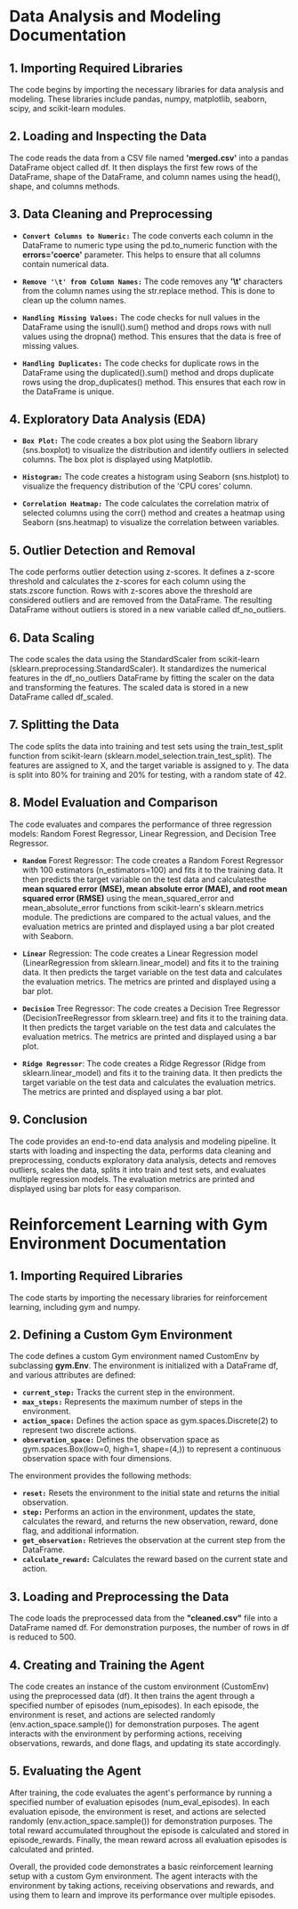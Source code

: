 # Data Analysis and Modeling Documentation

## 1. Importing Required Libraries
The code begins by importing the necessary libraries for data analysis and modeling. These libraries include pandas, numpy, matplotlib, seaborn, scipy, and scikit-learn modules.

## 2. Loading and Inspecting the Data
The code reads the data from a CSV file named __'merged.csv'__ into a pandas DataFrame object called df. It then displays the first few rows of the DataFrame, shape of the DataFrame, and column names using the head(), shape, and columns methods.

## 3. Data Cleaning and Preprocessing
*  __`Convert Columns to Numeric:`__ The code converts each column in the DataFrame to numeric type using the pd.to_numeric function with the __errors='coerce'__ parameter. This helps to ensure that all columns contain numerical data.

* __`Remove '\t' from Column Names:`__ The code removes any __'\t'__ characters from the column names using the str.replace method. This is done to clean up the column names.

* __`Handling Missing Values:`__ The code checks for null values in the DataFrame using the isnull().sum() method and drops rows with null values using the dropna() method. This ensures that the data is free of missing values.

* __`Handling Duplicates:`__ The code checks for duplicate rows in the DataFrame using the duplicated().sum() method and drops duplicate rows using the drop_duplicates() method. This ensures that each row in the DataFrame is unique.

## 4. Exploratory Data Analysis (EDA)
* __`Box Plot:`__ The code creates a box plot using the Seaborn library (sns.boxplot) to visualize the distribution and identify outliers in selected columns. The box plot is displayed using Matplotlib.

* __`Histogram:`__ The code creates a histogram using Seaborn (sns.histplot) to visualize the frequency distribution of the 'CPU cores' column.

* __`Correlation Heatmap:`__ The code calculates the correlation matrix of selected columns using the corr() method and creates a heatmap using Seaborn (sns.heatmap) to visualize the correlation between variables.

## 5. Outlier Detection and Removal
The code performs outlier detection using z-scores. It defines a z-score threshold and calculates the z-scores for each column using the stats.zscore function. Rows with z-scores above the threshold are considered outliers and are removed from the DataFrame. The resulting DataFrame without outliers is stored in a new variable called df_no_outliers.

## 6. Data Scaling
The code scales the data using the StandardScaler from scikit-learn (sklearn.preprocessing.StandardScaler). It standardizes the numerical features in the df_no_outliers DataFrame by fitting the scaler on the data and transforming the features. The scaled data is stored in a new DataFrame called df_scaled.

## 7. Splitting the Data
The code splits the data into training and test sets using the train_test_split function from scikit-learn (sklearn.model_selection.train_test_split). The features are assigned to X, and the target variable is assigned to y. The data is split into 80% for training and 20% for testing, with a random state of 42.

## 8. Model Evaluation and Comparison
The code evaluates and compares the performance of three regression models: Random Forest Regressor, Linear Regression, and Decision Tree Regressor.

* __`Random`__ Forest Regressor: The code creates a Random Forest Regressor with 100 estimators (n_estimators=100) and fits it to the training data. It then predicts the target variable on the test data and calculatesthe __mean squared error (MSE), mean absolute error (MAE), and root mean squared error (RMSE)__ using the mean_squared_error and mean_absolute_error functions from scikit-learn's sklearn.metrics module. The predictions are compared to the actual values, and the evaluation metrics are printed and displayed using a bar plot created with Seaborn.

* __`Linear`__ Regression: The code creates a Linear Regression model (LinearRegression from sklearn.linear_model) and fits it to the training data. It then predicts the target variable on the test data and calculates the evaluation metrics. The metrics are printed and displayed using a bar plot.

* __`Decision`__ Tree Regressor: The code creates a Decision Tree Regressor (DecisionTreeRegressor from sklearn.tree) and fits it to the training data. It then predicts the target variable on the test data and calculates the evaluation metrics. The metrics are printed and displayed using a bar plot.

* __`Ridge Regressor`__: The code creates a Ridge Regressor (Ridge from sklearn.linear_model) and fits it to the training data. It then predicts the target variable on the test data and calculates the evaluation metrics. The metrics are printed and displayed using a bar plot.

## 9. Conclusion
The code provides an end-to-end data analysis and modeling pipeline. It starts with loading and inspecting the data, performs data cleaning and preprocessing, conducts exploratory data analysis, detects and removes outliers, scales the data, splits it into train and test sets, and evaluates multiple regression models. The evaluation metrics are printed and displayed using bar plots for easy comparison.


# Reinforcement Learning with Gym Environment Documentation

## 1. Importing Required Libraries
The code starts by importing the necessary libraries for reinforcement learning, including gym and numpy.

## 2. Defining a Custom Gym Environment
The code defines a custom Gym environment named CustomEnv by subclassing __gym.Env__. The environment is initialized with a DataFrame df, and various attributes are defined:

* __`current_step:`__ Tracks the current step in the environment.
* __`max_steps:`__ Represents the maximum number of steps in the environment.
* __`action_space:`__ Defines the action space as gym.spaces.Discrete(2) to represent two discrete actions.
* __`observation_space:`__ Defines the observation space as gym.spaces.Box(low=0, high=1, shape=(4,)) to represent a continuous observation space with four dimensions.

The environment provides the following methods:

* __`reset:`__ Resets the environment to the initial state and returns the initial observation.
* __`step:`__ Performs an action in the environment, updates the state, calculates the reward, and returns the new observation, reward, done flag, and additional information.
* __`get_observation:`__ Retrieves the observation at the current step from the DataFrame.
* __`calculate_reward:`__ Calculates the reward based on the current state and action.

## 3. Loading and Preprocessing the Data
The code loads the preprocessed data from the __"cleaned.csv"__ file into a DataFrame named df. For demonstration purposes, the number of rows in df is reduced to 500.

## 4. Creating and Training the Agent
The code creates an instance of the custom environment (CustomEnv) using the preprocessed data (df). It then trains the agent through a specified number of episodes (num_episodes). In each episode, the environment is reset, and actions are selected randomly (env.action_space.sample()) for demonstration purposes. The agent interacts with the environment by performing actions, receiving observations, rewards, and done flags, and updating its state accordingly.

## 5. Evaluating the Agent
After training, the code evaluates the agent's performance by running a specified number of evaluation episodes (num_eval_episodes). In each evaluation episode, the environment is reset, and actions are selected randomly (env.action_space.sample()) for demonstration purposes. The total reward accumulated throughout the episode is calculated and stored in episode_rewards. Finally, the mean reward across all evaluation episodes is calculated and printed.

Overall, the provided code demonstrates a basic reinforcement learning setup with a custom Gym environment. The agent interacts with the environment by taking actions, receiving observations and rewards, and using them to learn and improve its performance over multiple episodes.